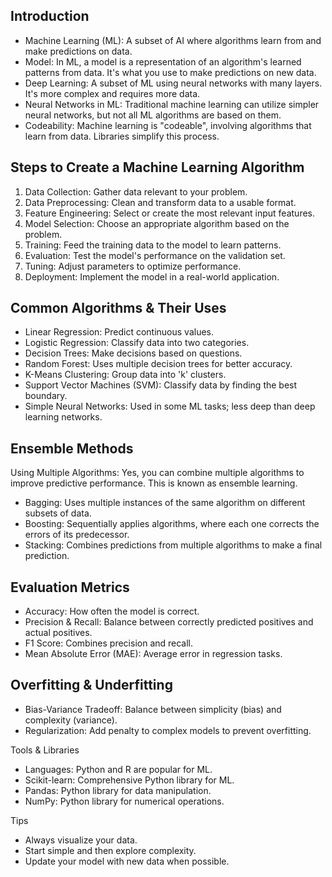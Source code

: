 ## Introduction

- Machine Learning (ML): A subset of AI where algorithms learn from and make predictions on data.
- Model: In ML, a model is a representation of an algorithm's learned patterns from data. It's what you use to make predictions on new data.
- Deep Learning: A subset of ML using neural networks with many layers. It's more complex and requires more data.
- Neural Networks in ML: Traditional machine learning can utilize simpler neural networks, but not all ML algorithms are based on them.
- Codeability: Machine learning is "codeable", involving algorithms that learn from data. Libraries simplify this process.

## Steps to Create a Machine Learning Algorithm

1. Data Collection: Gather data relevant to your problem.
2. Data Preprocessing: Clean and transform data to a usable format.
3. Feature Engineering: Select or create the most relevant input features.
4. Model Selection: Choose an appropriate algorithm based on the problem.
5. Training: Feed the training data to the model to learn patterns.
6. Evaluation: Test the model's performance on the validation set.
7. Tuning: Adjust parameters to optimize performance.
8. Deployment: Implement the model in a real-world application.

## Common Algorithms & Their Uses

- Linear Regression: Predict continuous values.
- Logistic Regression: Classify data into two categories.
- Decision Trees: Make decisions based on questions.
- Random Forest: Uses multiple decision trees for better accuracy.
- K-Means Clustering: Group data into 'k' clusters.
- Support Vector Machines (SVM): Classify data by finding the best boundary.
- Simple Neural Networks: Used in some ML tasks; less deep than deep learning networks.

## Ensemble Methods

Using Multiple Algorithms: Yes, you can combine multiple algorithms to improve predictive performance. This is known as ensemble learning.

- Bagging: Uses multiple instances of the same algorithm on different subsets of data.
- Boosting: Sequentially applies algorithms, where each one corrects the errors of its predecessor.
- Stacking: Combines predictions from multiple algorithms to make a final prediction.

## Evaluation Metrics

- Accuracy: How often the model is correct.
- Precision & Recall: Balance between correctly predicted positives and actual positives.
- F1 Score: Combines precision and recall.
- Mean Absolute Error (MAE): Average error in regression tasks.

## Overfitting & Underfitting

- Bias-Variance Tradeoff: Balance between simplicity (bias) and complexity (variance).
- Regularization: Add penalty to complex models to prevent overfitting.

Tools & Libraries

- Languages: Python and R are popular for ML.
- Scikit-learn: Comprehensive Python library for ML.
- Pandas: Python library for data manipulation.
- NumPy: Python library for numerical operations.

Tips

- Always visualize your data.
- Start simple and then explore complexity.
- Update your model with new data when possible.
